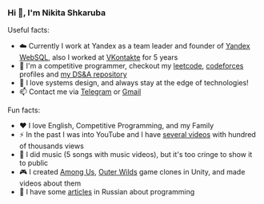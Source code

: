 ### Hi 👋, I'm Nikita Shkaruba

Useful facts:

- ☁️ Currently I work at Yandex as a team leader and founder of [Yandex WebSQL](https://yandex.cloud/en/services/websql), also I worked at [VKontakte](https://vk.com/about) for 5 years
- 🦾 I'm a competitive programmer, checkout my [leetcode](https://leetcode.com/nikita_shkaruba), [codeforces](https://codeforces.com/profile/nikita_shkaruba) profiles and [my DS&A repository](https://github.com/NikitaShkaruba/data_structures_and_algorithms)
- 👾 I love systems design, and always stay at the edge of technologies!
- 📫 Contact me via [Telegram](https://t.me/nshkaruba) or [Gmail](sh.sigmaone@gmail.com)

Fun facts:

- ❤️ I love English, Competitive Programming, and my Family
- ⚡ In the past I was into YouTube and I have [several videos](https://www.youtube.com/@AurelianoShowsTheWorld/videos) with hundred of thousands views
- 🎸 I did music (5 songs with music videos), but it's too cringe to show it to public
- 🎮 I created [Among Us](https://github.com/NikitaShkaruba/among_us_clone), [Outer Wilds](https://github.com/NikitaShkaruba/outer_wilds_clone) game clones in Unity, and made videos about them
- 📰 I have some [articles](https://vk.com/@nsh) in Russian about programming
